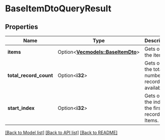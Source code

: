 # BaseItemDtoQueryResult

## Properties

Name | Type | Description | Notes
------------ | ------------- | ------------- | -------------
**items** | Option<[**Vec<models::BaseItemDto>**](BaseItemDto.md)> | Gets or sets the items. | [optional]
**total_record_count** | Option<**i32**> | Gets or sets the total number of records available. | [optional]
**start_index** | Option<**i32**> | Gets or sets the index of the first record in Items. | [optional]

[[Back to Model list]](../README.md#documentation-for-models) [[Back to API list]](../README.md#documentation-for-api-endpoints) [[Back to README]](../README.md)


